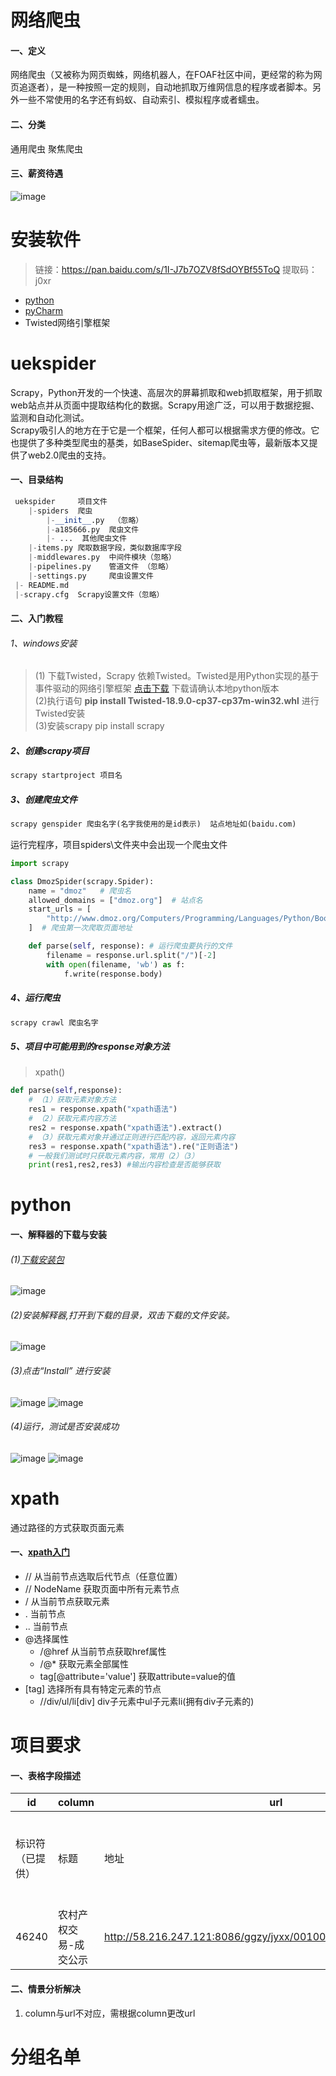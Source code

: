 # 网络爬虫
#### 一、定义
网络爬虫（又被称为网页蜘蛛，网络机器人，在FOAF社区中间，更经常的称为网页追逐者），是一种按照一定的规则，自动地抓取万维网信息的程序或者脚本。另外一些不常使用的名字还有蚂蚁、自动索引、模拟程序或者蠕虫。
#### 二、分类
通用爬虫 聚焦爬虫
#### 三、薪资待遇
![image](./img/爬虫工程师工资.png)

# 安装软件
>链接：https://pan.baidu.com/s/1I-J7b7OZV8fSdOYBf55ToQ 
提取码：j0xr
- [python](https://www.python.org/downloads/)
- [pyCharm](https://www.cnblogs.com/horns/p/10699949.html)
- Twisted网络引擎框架

# uekspider
Scrapy，Python开发的一个快速、高层次的屏幕抓取和web抓取框架，用于抓取web站点并从页面中提取结构化的数据。Scrapy用途广泛，可以用于数据挖掘、监测和自动化测试。  
Scrapy吸引人的地方在于它是一个框架，任何人都可以根据需求方便的修改。它也提供了多种类型爬虫的基类，如BaseSpider、sitemap爬虫等，最新版本又提供了web2.0爬虫的支持。
#### 一、目录结构
```python
 uekspider     项目文件
    |-spiders  爬虫
        |-__init__.py  （忽略）
        |-a185666.py  爬虫文件
        |- ...  其他爬虫文件
    |-items.py 爬取数据字段，类似数据库字段
    |-middlewares.py  中间件模块（忽略）
    |-pipelines.py    管道文件 （忽略）
    |-settings.py     爬虫设置文件
 |- README.md
 |-scrapy.cfg  Scrapy设置文件（忽略）
```
#### 二、入门教程
###### 1、windows安装
>(1) 下载Twisted，Scrapy 依赖Twisted。Twisted是用Python实现的基于事件驱动的网络引擎框架 [点击下载](https://www.lfd.uci.edu/~gohlke/pythonlibs/) 下载请确认本地python版本  
(2)执行语句 **pip install Twisted-18.9.0-cp37-cp37m-win32.whl**  进行Twisted安装  
(3)安装scrapy pip install scrapy

##### 2、创建scrapy项目
```python
scrapy startproject 项目名
```
##### 3、创建爬虫文件
```python
scrapy genspider 爬虫名字(名字我使用的是id表示)  站点地址如(baidu.com)
```
运行完程序，项目spiders\文件夹中会出现一个爬虫文件  
```python
import scrapy

class DmozSpider(scrapy.Spider):
    name = "dmoz"   # 爬虫名
    allowed_domains = ["dmoz.org"]  # 站点名
    start_urls = [
        "http://www.dmoz.org/Computers/Programming/Languages/Python/Books/",
    ]  # 爬虫第一次爬取页面地址

    def parse(self, response): # 运行爬虫要执行的文件
        filename = response.url.split("/")[-2]
        with open(filename, 'wb') as f:
            f.write(response.body)

```
##### 4、运行爬虫
```python
scrapy crawl 爬虫名字
```

##### 5、项目中可能用到的response对象方法
>xpath()
```python
def parse(self,response): 
    # （1）获取元素对象方法
    res1 = response.xpath("xpath语法")
    # （2）获取元素内容方法
    res2 = response.xpath("xpath语法").extract() 
    # （3）获取元素对象并通过正则进行匹配内容，返回元素内容
    res3 = response.xpath("xpath语法").re("正则语法")
    # 一般我们测试时只获取元素内容，常用（2）（3）
    print(res1,res2,res3) #输出内容检查是否能够获取
```
# python
#### 一、解释器的下载与安装
###### (1)[下载安装包](https://www.python.org/downloads/)
![image](./img/下载解释器1.png)
###### (2)安装解释器,打开到下载的目录，双击下载的文件安装。
![image](./img/安装1.png)
###### (3)点击“Install” 进行安装
![image](./img/安装2.png)
![image](./img/安装3.png)
###### (4)运行，测试是否安装成功
![image](./img/运行1.png)
![image](./img/运行2.png)
# xpath
通过路径的方式获取页面元素
#### 一、[xpath入门](http://www.w3school.com.cn/xpath/index.asp)
- // 从当前节点选取后代节点（任意位置）
- // NodeName  获取页面中所有元素节点
- /  从当前节点获取元素
- .  当前节点
- .. 当前节点
- @选择属性
  - /@href 从当前节点获取href属性
  - /@* 获取元素全部属性
  - tag[@attribute='value'] 获取attribute=value的值
- [tag] 选择所有具有特定元素的节点
  - //div/ul/li[div] div子元素中ul子元素li(拥有div子元素的)

# 项目要求
#### 一、表格字段描述
id|column|url|page_num|header_url|tail_url|detail_head_url|detail_tail_url|detail_xpath|detail_re|detail_url_xpath|detail_url_re|title_xpath|title_re|content_xpath|content_re|time_xpath|time_re|time_in_list|title_in_list|page_start_num|post_data|post_data_re|
---|---|---|---|---|---|---|---|---|---|---|---|---|---|---|---|---|---|---|---|---|---|---
标识符（已提供）|标题|地址|总页数|列表域名地址（变化值前全部地址不包含变化值）|变化值之后的全部地址（不包含变化值）|内容页的域名地址|内容页除域名外、变化值以外的地址(可选)|父元素xpath(可选)|父元素正则[可选]|内容页url的xpath|内容页url的正则|文章标题的xpath|文章标题的正则|文章内容的xpath|文章内容的正则|文章发表时间的xpath|文章发表时间的正则|时间是否在列表页（）|标题是否在列表页（）|列表页开始页码|post参数键值对|post变化值正则|
46240|农村产权交易-成交公示|http://58.216.247.121:8086/ggzy/jyxx/001004/001004004/about.html|
#### 二、情景分析解决
1. column与url不对应，需根据column更改url

# 分组名单
